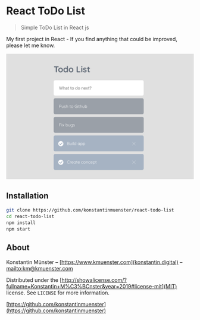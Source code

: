 # React ToDo List
> Simple ToDo List in React js

My first project in React - If you find anything that could be improved, please let me know.

![Screenshot Todo List](screenshot.png)

## Installation

```sh
git clone https://github.com/konstantinmuenster/react-todo-list
cd react-todo-list
npm install
npm start
```

## About

Konstantin Münster – [https://www.kmuenster.com](konstantin.digital) – [mailto:km@kmuenster.com](mail@konstantin.digital)

Distributed under the [http://showalicense.com/?fullname=Konstantin+M%C3%BCnster&year=2019#license-mit](MIT) license. See ``LICENSE`` for more information.

[https://github.com/konstantinmuenster](https://github.com/konstantinmuenster)
